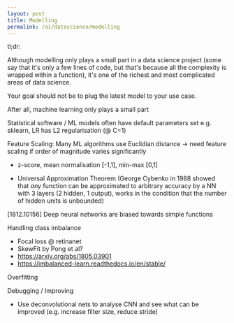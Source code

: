 ```yaml
---
layout: post 
title: Modelling
permalink: /ai/datascience/modelling
---
```


tl;dr:


Although modelling only plays a small part in a data science project (some say that it's only a few lines of code, but that's because all the complexity is wrapped within a function), it's one of the richest and most complicated areas of data science.

Your goal should not be to plug the latest model to your use case.

After all, machine learning only plays a small part 



Statistical software / ML models often have default parameters set
e.g. sklearn, LR has L2 regularisation (@ C=1)

Feature Scaling: Many ML algorithms use Euclidian distance -> need feature scaling if order of magnitude varies significantly 
- z-score, mean normalisation [-1,1], min-max [0,1] 


- Universal Approximation Theorem (George Cybenko in 1988 showed that *any* function can be approximated to arbitrary accuracy by a NN with 3 layers (2 hidden, 1 output), works in the condition that the number of hidden units is unbounded)

[1812.10156] Deep neural networks are biased towards simple functions

Handling class imbalance
* Focal loss @ retinanet
* SkewFit by Pong et al?
* https://arxiv.org/abs/1805.03901
* https://imbalanced-learn.readthedocs.io/en/stable/

Overfitting


Debugging / Improving
- Use deconvolutional nets to analyse CNN and see what can be improved (e.g. increase filter size, reduce stride)
